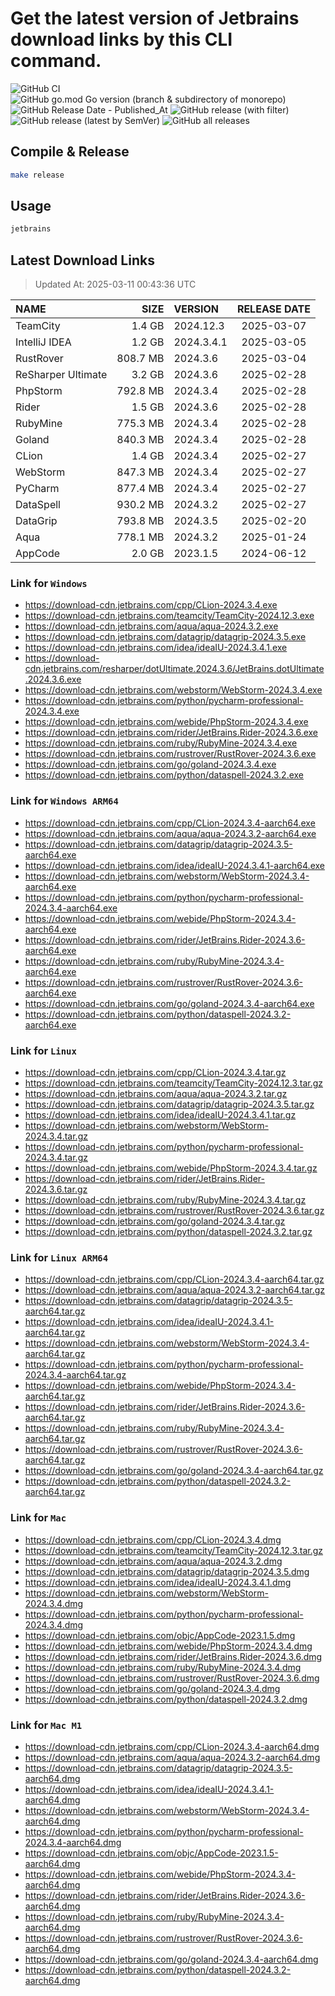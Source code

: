 # Get the latest version of Jetbrains download links by this CLI command.

![GitHub CI](https://github.com/designinlife/jetbrains/actions/workflows/ci.yml/badge.svg)
![GitHub go.mod Go version (branch & subdirectory of monorepo)](https://img.shields.io/github/go-mod/go-version/designinlife/jetbrains/master)
![GitHub Release Date - Published_At](https://img.shields.io/github/release-date/designinlife/jetbrains)
![GitHub release (with filter)](https://img.shields.io/github/v/release/designinlife/jetbrains)
![GitHub release (latest by SemVer)](https://img.shields.io/github/downloads/designinlife/jetbrains/v1.1.12/total)
![GitHub all releases](https://img.shields.io/github/downloads/designinlife/jetbrains/total)

## Compile & Release

```bash
make release
```

## Usage

```bash
jetbrains
```

## Latest Download Links

> Updated At: 2025-03-11 00:43:36 UTC

| NAME | SIZE | VERSION | RELEASE DATE |
| :-- | --: | :-- | :--: |
| TeamCity | 1.4 GB | 2024.12.3 | 2025-03-07 |
| IntelliJ IDEA | 1.2 GB | 2024.3.4.1 | 2025-03-05 |
| RustRover | 808.7 MB | 2024.3.6 | 2025-03-04 |
| ReSharper Ultimate | 3.2 GB | 2024.3.6 | 2025-02-28 |
| PhpStorm | 792.8 MB | 2024.3.4 | 2025-02-28 |
| Rider | 1.5 GB | 2024.3.6 | 2025-02-28 |
| RubyMine | 775.3 MB | 2024.3.4 | 2025-02-28 |
| Goland | 840.3 MB | 2024.3.4 | 2025-02-28 |
| CLion | 1.4 GB | 2024.3.4 | 2025-02-27 |
| WebStorm | 847.3 MB | 2024.3.4 | 2025-02-27 |
| PyCharm | 877.4 MB | 2024.3.4 | 2025-02-27 |
| DataSpell | 930.2 MB | 2024.3.2 | 2025-02-27 |
| DataGrip | 793.8 MB | 2024.3.5 | 2025-02-20 |
| Aqua | 778.1 MB | 2024.3.2 | 2025-01-24 |
| AppCode | 2.0 GB | 2023.1.5 | 2024-06-12 |

### Link for `Windows`

* <https://download-cdn.jetbrains.com/cpp/CLion-2024.3.4.exe>
* <https://download-cdn.jetbrains.com/teamcity/TeamCity-2024.12.3.exe>
* <https://download-cdn.jetbrains.com/aqua/aqua-2024.3.2.exe>
* <https://download-cdn.jetbrains.com/datagrip/datagrip-2024.3.5.exe>
* <https://download-cdn.jetbrains.com/idea/ideaIU-2024.3.4.1.exe>
* <https://download-cdn.jetbrains.com/resharper/dotUltimate.2024.3.6/JetBrains.dotUltimate.2024.3.6.exe>
* <https://download-cdn.jetbrains.com/webstorm/WebStorm-2024.3.4.exe>
* <https://download-cdn.jetbrains.com/python/pycharm-professional-2024.3.4.exe>
* <https://download-cdn.jetbrains.com/webide/PhpStorm-2024.3.4.exe>
* <https://download-cdn.jetbrains.com/rider/JetBrains.Rider-2024.3.6.exe>
* <https://download-cdn.jetbrains.com/ruby/RubyMine-2024.3.4.exe>
* <https://download-cdn.jetbrains.com/rustrover/RustRover-2024.3.6.exe>
* <https://download-cdn.jetbrains.com/go/goland-2024.3.4.exe>
* <https://download-cdn.jetbrains.com/python/dataspell-2024.3.2.exe>

### Link for `Windows ARM64`

* <https://download-cdn.jetbrains.com/cpp/CLion-2024.3.4-aarch64.exe>
* <https://download-cdn.jetbrains.com/aqua/aqua-2024.3.2-aarch64.exe>
* <https://download-cdn.jetbrains.com/datagrip/datagrip-2024.3.5-aarch64.exe>
* <https://download-cdn.jetbrains.com/idea/ideaIU-2024.3.4.1-aarch64.exe>
* <https://download-cdn.jetbrains.com/webstorm/WebStorm-2024.3.4-aarch64.exe>
* <https://download-cdn.jetbrains.com/python/pycharm-professional-2024.3.4-aarch64.exe>
* <https://download-cdn.jetbrains.com/webide/PhpStorm-2024.3.4-aarch64.exe>
* <https://download-cdn.jetbrains.com/rider/JetBrains.Rider-2024.3.6-aarch64.exe>
* <https://download-cdn.jetbrains.com/ruby/RubyMine-2024.3.4-aarch64.exe>
* <https://download-cdn.jetbrains.com/rustrover/RustRover-2024.3.6-aarch64.exe>
* <https://download-cdn.jetbrains.com/go/goland-2024.3.4-aarch64.exe>
* <https://download-cdn.jetbrains.com/python/dataspell-2024.3.2-aarch64.exe>

### Link for `Linux`

* <https://download-cdn.jetbrains.com/cpp/CLion-2024.3.4.tar.gz>
* <https://download-cdn.jetbrains.com/teamcity/TeamCity-2024.12.3.tar.gz>
* <https://download-cdn.jetbrains.com/aqua/aqua-2024.3.2.tar.gz>
* <https://download-cdn.jetbrains.com/datagrip/datagrip-2024.3.5.tar.gz>
* <https://download-cdn.jetbrains.com/idea/ideaIU-2024.3.4.1.tar.gz>
* <https://download-cdn.jetbrains.com/webstorm/WebStorm-2024.3.4.tar.gz>
* <https://download-cdn.jetbrains.com/python/pycharm-professional-2024.3.4.tar.gz>
* <https://download-cdn.jetbrains.com/webide/PhpStorm-2024.3.4.tar.gz>
* <https://download-cdn.jetbrains.com/rider/JetBrains.Rider-2024.3.6.tar.gz>
* <https://download-cdn.jetbrains.com/ruby/RubyMine-2024.3.4.tar.gz>
* <https://download-cdn.jetbrains.com/rustrover/RustRover-2024.3.6.tar.gz>
* <https://download-cdn.jetbrains.com/go/goland-2024.3.4.tar.gz>
* <https://download-cdn.jetbrains.com/python/dataspell-2024.3.2.tar.gz>

### Link for `Linux ARM64`

* <https://download-cdn.jetbrains.com/cpp/CLion-2024.3.4-aarch64.tar.gz>
* <https://download-cdn.jetbrains.com/aqua/aqua-2024.3.2-aarch64.tar.gz>
* <https://download-cdn.jetbrains.com/datagrip/datagrip-2024.3.5-aarch64.tar.gz>
* <https://download-cdn.jetbrains.com/idea/ideaIU-2024.3.4.1-aarch64.tar.gz>
* <https://download-cdn.jetbrains.com/webstorm/WebStorm-2024.3.4-aarch64.tar.gz>
* <https://download-cdn.jetbrains.com/python/pycharm-professional-2024.3.4-aarch64.tar.gz>
* <https://download-cdn.jetbrains.com/webide/PhpStorm-2024.3.4-aarch64.tar.gz>
* <https://download-cdn.jetbrains.com/rider/JetBrains.Rider-2024.3.6-aarch64.tar.gz>
* <https://download-cdn.jetbrains.com/ruby/RubyMine-2024.3.4-aarch64.tar.gz>
* <https://download-cdn.jetbrains.com/rustrover/RustRover-2024.3.6-aarch64.tar.gz>
* <https://download-cdn.jetbrains.com/go/goland-2024.3.4-aarch64.tar.gz>
* <https://download-cdn.jetbrains.com/python/dataspell-2024.3.2-aarch64.tar.gz>

### Link for `Mac`

* <https://download-cdn.jetbrains.com/cpp/CLion-2024.3.4.dmg>
* <https://download-cdn.jetbrains.com/teamcity/TeamCity-2024.12.3.tar.gz>
* <https://download-cdn.jetbrains.com/aqua/aqua-2024.3.2.dmg>
* <https://download-cdn.jetbrains.com/datagrip/datagrip-2024.3.5.dmg>
* <https://download-cdn.jetbrains.com/idea/ideaIU-2024.3.4.1.dmg>
* <https://download-cdn.jetbrains.com/webstorm/WebStorm-2024.3.4.dmg>
* <https://download-cdn.jetbrains.com/python/pycharm-professional-2024.3.4.dmg>
* <https://download-cdn.jetbrains.com/objc/AppCode-2023.1.5.dmg>
* <https://download-cdn.jetbrains.com/webide/PhpStorm-2024.3.4.dmg>
* <https://download-cdn.jetbrains.com/rider/JetBrains.Rider-2024.3.6.dmg>
* <https://download-cdn.jetbrains.com/ruby/RubyMine-2024.3.4.dmg>
* <https://download-cdn.jetbrains.com/rustrover/RustRover-2024.3.6.dmg>
* <https://download-cdn.jetbrains.com/go/goland-2024.3.4.dmg>
* <https://download-cdn.jetbrains.com/python/dataspell-2024.3.2.dmg>

### Link for `Mac M1`

* <https://download-cdn.jetbrains.com/cpp/CLion-2024.3.4-aarch64.dmg>
* <https://download-cdn.jetbrains.com/aqua/aqua-2024.3.2-aarch64.dmg>
* <https://download-cdn.jetbrains.com/datagrip/datagrip-2024.3.5-aarch64.dmg>
* <https://download-cdn.jetbrains.com/idea/ideaIU-2024.3.4.1-aarch64.dmg>
* <https://download-cdn.jetbrains.com/webstorm/WebStorm-2024.3.4-aarch64.dmg>
* <https://download-cdn.jetbrains.com/python/pycharm-professional-2024.3.4-aarch64.dmg>
* <https://download-cdn.jetbrains.com/objc/AppCode-2023.1.5-aarch64.dmg>
* <https://download-cdn.jetbrains.com/webide/PhpStorm-2024.3.4-aarch64.dmg>
* <https://download-cdn.jetbrains.com/rider/JetBrains.Rider-2024.3.6-aarch64.dmg>
* <https://download-cdn.jetbrains.com/ruby/RubyMine-2024.3.4-aarch64.dmg>
* <https://download-cdn.jetbrains.com/rustrover/RustRover-2024.3.6-aarch64.dmg>
* <https://download-cdn.jetbrains.com/go/goland-2024.3.4-aarch64.dmg>
* <https://download-cdn.jetbrains.com/python/dataspell-2024.3.2-aarch64.dmg>
